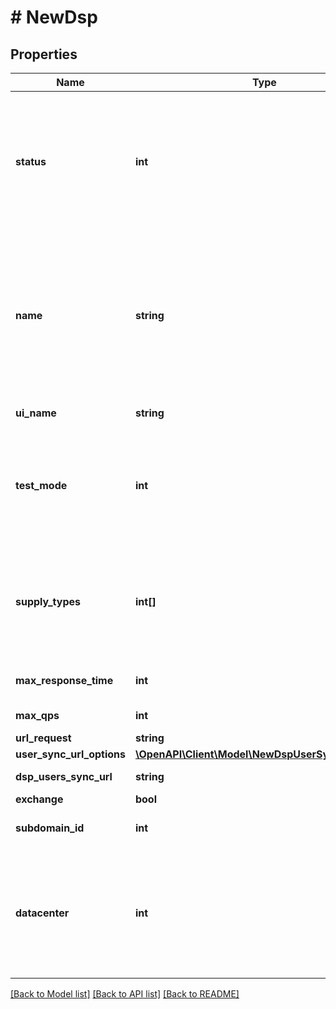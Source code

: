 # # NewDsp

## Properties

Name | Type | Description | Notes
------------ | ------------- | ------------- | -------------
**status** | **int** | Status. 1 - Active, 0 - Pause. Required. One of the ID values of parameter &#x60;statuses&#x60; in /constants is added to this parameter | 
**name** | **string** | RTB Name for endpoint (should only contain word characters, numbers, dashes, underscores. Should starts and ends with character or number) | 
**ui_name** | **string** | RTB Name for interface | 
**test_mode** | **int** | Test Mode. One of the ID values of parameter &#x60;test_mode&#x60; in /constants is added to this parameter | 
**supply_types** | **int[]** | Supply Types. One or more of the ID values of parameter &#x60;channels&#x60; in /constants is added to this parameter | 
**max_response_time** | **int** | Max response time | 
**max_qps** | **int** | Max queries per second | [optional] 
**url_request** | **string** | URL request | 
**user_sync_url_options** | [**\OpenAPI\Client\Model\NewDspUserSyncUrlOptions**](NewDspUserSyncUrlOptions.md) |  | [optional] 
**dsp_users_sync_url** | **string** | DSP users sync URL | [optional] 
**exchange** | **bool** | Exchange | 
**subdomain_id** | **int** | Subdomain ID. **Only for Root** | 
**datacenter** | **int** | Datacenter. Required. One of the ID values of parameter &#x60;datacenters&#x60; in /constants is added to this parameter | 

[[Back to Model list]](../../README.md#documentation-for-models) [[Back to API list]](../../README.md#documentation-for-api-endpoints) [[Back to README]](../../README.md)


